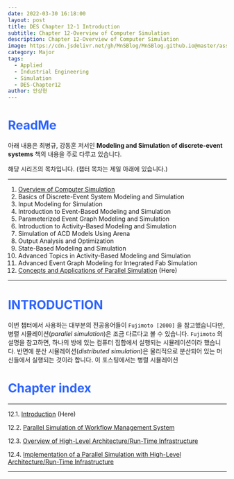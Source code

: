 ```yaml
---
date: 2022-03-30 16:18:00
layout: post
title: DES Chapter 12-1 Introduction 
subtitle: Chapter 12-Overview of Computer Simulation
description: Chapter 12-Overview of Computer Simulation
image: https://cdn.jsdelivr.net/gh/MnSBlog/MnSBlog.github.io@master/assets/img/blog-image.png
category: Major
tags:
  - Applied
  - Industrial Engineering
  - Simulation
  - DES-Chapter12
author: 안상현
---
```




# <span style="color:#2E64FE">ReadMe</span>

 아래 내용은 최병규, 강동훈 저서인 **Modeling and Simulation of discrete-event systems**  책의 내용을 주로 다루고 있습니다. 

 해당 시리즈의 목차입니다. (챕터 목차는 제일 아래에 있습니다.)

---

1. [Overview of Computer Simulation](https://mnsblog.github.io/MJ-SM-Chp1-1/) 
2. Basics of Discrete-Event System Modeling and Simulation
3. Input Modeling for Simulation
4. Introduction to Event-Based Modeling and Simulation
5. Parameterized Event Graph Modeling and Simulation
6. Introduction to Activity-Based Modeling and Simulation
7. Simulation of ACD Models Using Arena
8. Output Analysis and Optimization
9. State-Based Modeling and Simulation
10. Advanced Topics in Activity-Based Modeling and Simulation
11. Advanced Event Graph Modeling for Integrated Fab Simulation
12. [Concepts and Applications of Parallel Simulation](https://mnsblog.github.io/MJ-SM-Chp12-1/) (Here)

---

# <span style="color:#2E64FE">INTRODUCTION</span>

 이번 챕터에서 사용하는 대부분의 전공용어들이 `Fujimoto [2000]` 을 참고했습니다만, 병렬 시뮬레이션(*parallel simulation*)은 조금 다르다고 볼 수 있습니다. `Fujimoto` 의 설명을 참고하면, 하나의 방에 있는 컴퓨터 집합에서 실행되는 시뮬레이션이라 했습니다. 반면에 분산 시뮬레이션(*distributed simulation*)은 물리적으로 분산되어 있는  머신들에서 실행되는 것이라 합니다. 이 포스팅에서는 병렬 시뮬레이션

# <span style="color:#2E64FE">Chapter index</span>

---

12.1. [Introduction](https://mnsblog.github.io/MJ-SM-Chp12-1/) (Here)

12.2. [Parallel Simulation of Workflow Management System](https://mnsblog.github.io/MJ-SM-Chp12-2/)

12.3. [Overview of High-Level Architecture/Run-Time Infrastructure](https://mnsblog.github.io/MJ-SM-Chp12-3/)

12.4. [Implementation of a Parallel Simulation with High-Level Architecture/Run-Time Infrastructure](https://mnsblog.github.io/MJ-SM-Chp12-4/)

---

